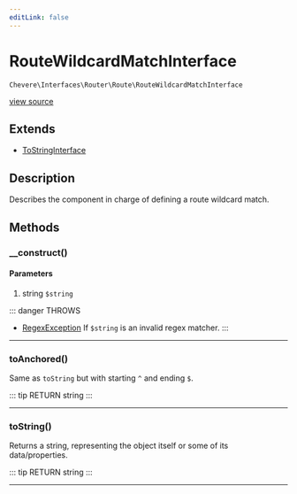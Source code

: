 ```yaml
---
editLink: false
---
```


# RouteWildcardMatchInterface

`Chevere\Interfaces\Router\Route\RouteWildcardMatchInterface`

[view source](https://github.com/chevere/chevere/blob/master/src/Chevere/Interfaces/Router/Route/RouteWildcardMatchInterface.php)

## Extends

- [ToStringInterface](../../To/ToStringInterface.md)

## Description

Describes the component in charge of defining a route wildcard match.

## Methods

### __construct()

#### Parameters

1. string `$string`

::: danger THROWS
- [RegexException](../../../Exceptions/Regex/RegexException.md) If `$string` is an invalid regex matcher.
:::

---

### toAnchored()

Same as `toString` but with starting `^` and ending `$`.

::: tip RETURN
string
:::

---

### toString()

Returns a string, representing the object itself or some of its data/properties.

::: tip RETURN
string
:::

---

